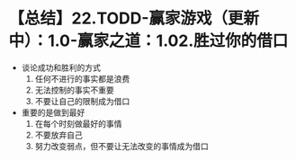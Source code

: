 # 【总结】22.TODD-赢家游戏（更新中）：1.0-赢家之道：1.02.胜过你的借口

-   谈论成功和胜利的方式
    1.  任何不进行的事实都是浪费
    2.  无法控制的事实不重要
    3.  不要让自己的限制成为借口
-   重要的是做到最好
    1.  在每个时刻做最好的事情
    2.  不要放弃自己
    3.  努力改变弱点，但不要让无法改变的事情成为借口